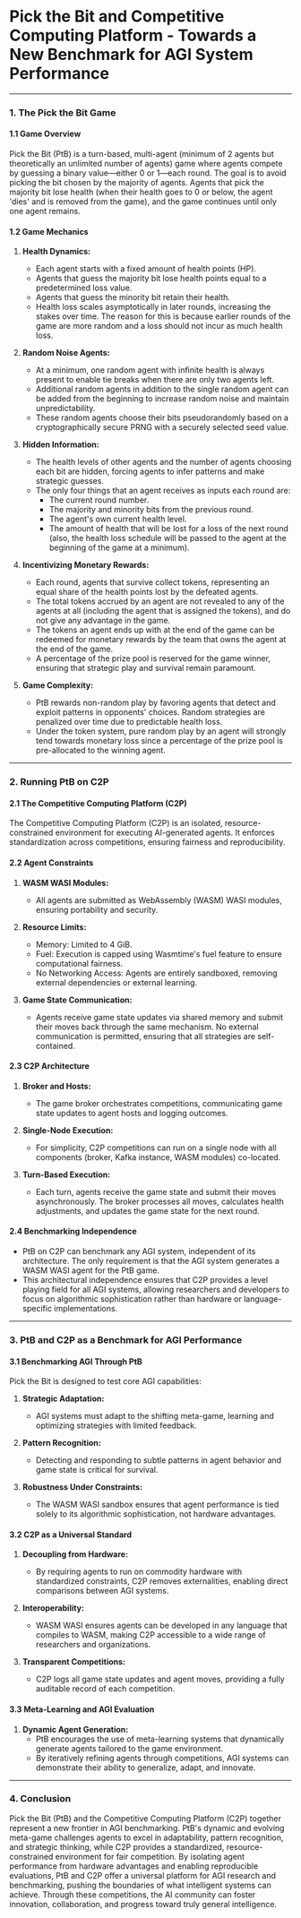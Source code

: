 # Pick the Bit and Competitive Computing Platform - Towards a New Benchmark for AGI System Performance

---

### 1. The Pick the Bit Game

#### 1.1 Game Overview

Pick the Bit (PtB) is a turn-based, multi-agent (minimum of 2 agents but theoretically an unlimited number of agents) game where agents compete by guessing a binary value—either 0 or 1—each round. The goal is to avoid picking the bit chosen by the majority of agents. Agents that pick the majority bit lose health (when their health goes to 0 or below, the agent 'dies' and is removed from the game), and the game continues until only one agent remains.

#### 1.2 Game Mechanics

1. **Health Dynamics:**

   - Each agent starts with a fixed amount of health points (HP).
   - Agents that guess the majority bit lose health points equal to a predetermined loss value.
   - Agents that guess the minority bit retain their health.
   - Health loss scales asymptotically in later rounds, increasing the stakes over time. The reason for this is because earlier rounds of the game are more random and a loss should not incur as much health loss.

2. **Random Noise Agents:**

   - At a minimum, one random agent with infinite health is always present to enable tie breaks when there are only two agents left.
   - Additional random agents in addition to the single random agent can be added from the beginning to increase random noise and maintain unpredictability.&#x20;
   - These random agents choose their bits pseudorandomly based on a cryptographically secure PRNG with a securely selected seed value.

3. **Hidden Information:**

   - The health levels of other agents and the number of agents choosing each bit are hidden, forcing agents to infer patterns and make strategic guesses.
   - The only four things that an agent receives as inputs each round are:
     - The current round number.
     - The majority and minority bits from the previous round.
     - The agent's own current health level.
     - The amount of health that will be lost for a loss of the next round (also, the health loss schedule will be passed to the agent at the beginning of the game at a minimum).

4. **Incentivizing Monetary Rewards:**

   - Each round, agents that survive collect tokens, representing an equal share of the health points lost by the defeated agents.
   - The total tokens accrued by an agent are not revealed to any of the agents at all (including the agent that is assigned the tokens), and do not give any advantage in the game.&#x20;
   - The tokens an agent ends up with at the end of the game can be redeemed for monetary rewards by the team that owns the agent at the end of the game.
   - A percentage of the prize pool is reserved for the game winner, ensuring that strategic play and survival remain paramount.

5. **Game Complexity:**

   - PtB rewards non-random play by favoring agents that detect and exploit patterns in opponents' choices. Random strategies are penalized over time due to predictable health loss.
   - Under the token system, pure random play by an agent will strongly tend towards monetary loss since a percentage of the prize pool is pre-allocated to the winning agent.

---

### 2. Running PtB on C2P

#### 2.1 The Competitive Computing Platform (C2P)

The Competitive Computing Platform (C2P) is an isolated, resource-constrained environment for executing AI-generated agents. It enforces standardization across competitions, ensuring fairness and reproducibility.

#### 2.2 Agent Constraints

1. **WASM WASI Modules:**

   - All agents are submitted as WebAssembly (WASM) WASI modules, ensuring portability and security.

2. **Resource Limits:**

   - Memory: Limited to 4 GiB.
   - Fuel: Execution is capped using Wasmtime's fuel feature to ensure computational fairness.
   - No Networking Access: Agents are entirely sandboxed, removing external dependencies or external learning.

3. **Game State Communication:**

   - Agents receive game state updates via shared memory and submit their moves back through the same mechanism. No external communication is permitted, ensuring that all strategies are self-contained.

#### 2.3 C2P Architecture

1. **Broker and Hosts:**

   - The game broker orchestrates competitions, communicating game state updates to agent hosts and logging outcomes.

2. **Single-Node Execution:**

   - For simplicity, C2P competitions can run on a single node with all components (broker, Kafka instance, WASM modules) co-located.

3. **Turn-Based Execution:**

   - Each turn, agents receive the game state and submit their moves asynchronously. The broker processes all moves, calculates health adjustments, and updates the game state for the next round.

#### 2.4 Benchmarking Independence

   - PtB on C2P can benchmark any AGI system, independent of its architecture. The only requirement is that the AGI system generates a WASM WASI agent for the PtB game.
   - This architectural independence ensures that C2P provides a level playing field for all AGI systems, allowing researchers and developers to focus on algorithmic sophistication rather than hardware or language-specific implementations.

---

### 3. PtB and C2P as a Benchmark for AGI Performance

#### 3.1 Benchmarking AGI Through PtB

Pick the Bit is designed to test core AGI capabilities:

1. **Strategic Adaptation:**

   - AGI systems must adapt to the shifting meta-game, learning and optimizing strategies with limited feedback.

2. **Pattern Recognition:**

   - Detecting and responding to subtle patterns in agent behavior and game state is critical for survival.

3. **Robustness Under Constraints:**

   - The WASM WASI sandbox ensures that agent performance is tied solely to its algorithmic sophistication, not hardware advantages.

#### 3.2 C2P as a Universal Standard

1. **Decoupling from Hardware:**

   - By requiring agents to run on commodity hardware with standardized constraints, C2P removes externalities, enabling direct comparisons between AGI systems.

2. **Interoperability:**

   - WASM WASI ensures agents can be developed in any language that compiles to WASM, making C2P accessible to a wide range of researchers and organizations.

3. **Transparent Competitions:**

   - C2P logs all game state updates and agent moves, providing a fully auditable record of each competition.

#### 3.3 Meta-Learning and AGI Evaluation

1. **Dynamic Agent Generation:**
   - PtB encourages the use of meta-learning systems that dynamically generate agents tailored to the game environment.
   - By iteratively refining agents through competitions, AGI systems can demonstrate their ability to generalize, adapt, and innovate.

---

### 4. Conclusion

Pick the Bit (PtB) and the Competitive Computing Platform (C2P) together represent a new frontier in AGI benchmarking. PtB's dynamic and evolving meta-game challenges agents to excel in adaptability, pattern recognition, and strategic thinking, while C2P provides a standardized, resource-constrained environment for fair competition. By isolating agent performance from hardware advantages and enabling reproducible evaluations, PtB and C2P offer a universal platform for AGI research and benchmarking, pushing the boundaries of what intelligent systems can achieve. Through these competitions, the AI community can foster innovation, collaboration, and progress toward truly general intelligence.

